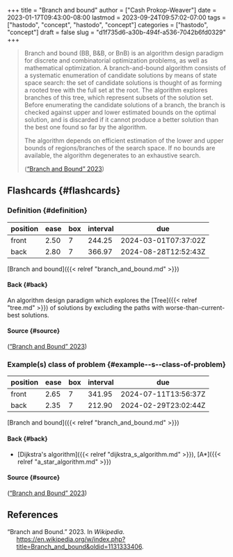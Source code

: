 +++
title = "Branch and bound"
author = ["Cash Prokop-Weaver"]
date = 2023-01-17T09:43:00-08:00
lastmod = 2023-09-24T09:57:02-07:00
tags = ["hastodo", "concept", "hastodo", "concept"]
categories = ["hastodo", "concept"]
draft = false
slug = "d1f735d6-a30b-494f-a536-7042b6fd0329"
+++

> Branch and bound (BB, B&amp;B, or BnB) is an algorithm design paradigm for discrete and combinatorial optimization problems, as well as mathematical optimization. A branch-and-bound algorithm consists of a systematic enumeration of candidate solutions by means of state space search: the set of candidate solutions is thought of as forming a rooted tree with the full set at the root. The algorithm explores branches of this tree, which represent subsets of the solution set. Before enumerating the candidate solutions of a branch, the branch is checked against upper and lower estimated bounds on the optimal solution, and is discarded if it cannot produce a better solution than the best one found so far by the algorithm.
>
> The algorithm depends on efficient estimation of the lower and upper bounds of regions/branches of the search space. If no bounds are available, the algorithm degenerates to an exhaustive search.
>
> (<a href="#citeproc_bib_item_1">“Branch and Bound” 2023</a>)


## Flashcards {#flashcards}


### Definition {#definition}

| position | ease | box | interval | due                  |
|----------|------|-----|----------|----------------------|
| front    | 2.50 | 7   | 244.25   | 2024-03-01T07:37:02Z |
| back     | 2.80 | 7   | 366.97   | 2024-08-28T12:52:43Z |

[Branch and bound]({{< relref "branch_and_bound.md" >}})


#### Back {#back}

An algorithm design paradigm which explores the [Tree]({{< relref "tree.md" >}}) of solutions by excluding the paths with worse-than-current-best solutions.


#### Source {#source}

(<a href="#citeproc_bib_item_1">“Branch and Bound” 2023</a>)


### Example(s) class of problem {#example--s--class-of-problem}

| position | ease | box | interval | due                  |
|----------|------|-----|----------|----------------------|
| front    | 2.65 | 7   | 341.95   | 2024-07-11T13:56:37Z |
| back     | 2.35 | 7   | 212.90   | 2024-02-29T23:02:44Z |

[Branch and bound]({{< relref "branch_and_bound.md" >}})


#### Back {#back}

-   [Dijkstra's algorithm]({{< relref "dijkstra_s_algorithm.md" >}}), [A\*]({{< relref "a_star_algorithm.md" >}})


#### Source {#source}

(<a href="#citeproc_bib_item_1">“Branch and Bound” 2023</a>)

## References

<style>.csl-entry{text-indent: -1.5em; margin-left: 1.5em;}</style><div class="csl-bib-body">
  <div class="csl-entry"><a id="citeproc_bib_item_1"></a>“Branch and Bound.” 2023. In <i>Wikipedia</i>. <a href="https://en.wikipedia.org/w/index.php?title=Branch_and_bound&oldid=1131333406">https://en.wikipedia.org/w/index.php?title=Branch_and_bound&#38;oldid=1131333406</a>.</div>
</div>
